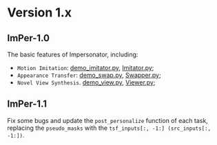 # Version 1.x

## ImPer-1.0
The basic features of Impersonator, including:

* `Motion Imitation`: [demo_imitator.py](../demo_imitator.py), [Imitator.py](../models/imitator.py);
* `Appearance Transfer`: [demo_swap.py](../demo_swap.py), [Swapper.py](../models/swapper.py);
* `Novel View Synthesis`. [demo_view.py](../demo_view.py), [Viewer.py](../models/viewer.py);

## ImPer-1.1
Fix some bugs and update the `post_personalize` function of each task, replacing the `pseudo_masks` with the 
`tsf_inputs[:, -1:] (src_inputs[:, -1:])`.